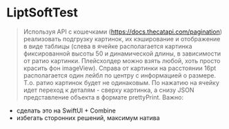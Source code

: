 # LiptSoftTest

> Используя API с кошечками (https://docs.thecatapi.com/pagination)
> реализовать подгрузку картинок, их кэширование и отображение в виде таблицы
> (слева в ячейке располагается картинка фиксированной высоты 50 и
> динамической длины, в зависимости от ратио картинки. Плейсхолдер можно взять
> любой, хоть просто красить фон imageView). Справа от картинки на расстоянии
> 16pt располагается один лейбл по центру с информацией о размере. Т.о. ратио
> картинок будет не одинаковым.
> По нажатию на ячейку идет переход к деталям - сверху картинка, а снизу
> JSON представление объекта в формате prettyPrint.
Важно:
- сделать это на SwiftUI + Combine
- избегать сторонних решений, максимум натива
